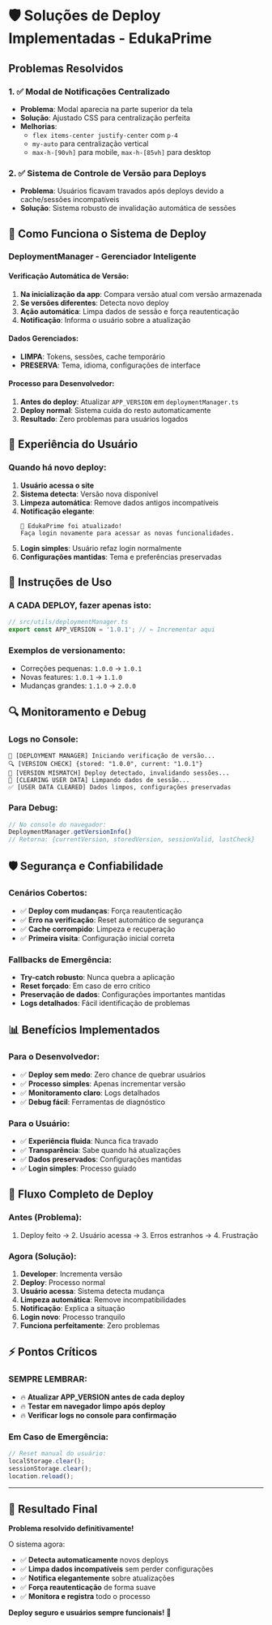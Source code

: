 # 🛡️ Soluções de Deploy Implementadas - EdukaPrime

## Problemas Resolvidos

### 1. ✅ **Modal de Notificações Centralizado**
- **Problema**: Modal aparecia na parte superior da tela
- **Solução**: Ajustado CSS para centralização perfeita
- **Melhorias**:
  - `flex items-center justify-center` com `p-4`
  - `my-auto` para centralização vertical
  - `max-h-[90vh]` para mobile, `max-h-[85vh]` para desktop

### 2. ✅ **Sistema de Controle de Versão para Deploys**
- **Problema**: Usuários ficavam travados após deploys devido a cache/sessões incompatíveis
- **Solução**: Sistema robusto de invalidação automática de sessões

## 🔧 Como Funciona o Sistema de Deploy

### **DeploymentManager** - Gerenciador Inteligente

#### **Verificação Automática de Versão**:
1. **Na inicialização da app**: Compara versão atual com versão armazenada
2. **Se versões diferentes**: Detecta novo deploy
3. **Ação automática**: Limpa dados de sessão e força reautenticação
4. **Notificação**: Informa o usuário sobre a atualização

#### **Dados Gerenciados**:
- **LIMPA**: Tokens, sessões, cache temporário
- **PRESERVA**: Tema, idioma, configurações de interface

#### **Processo para Desenvolvedor**:
1. **Antes do deploy**: Atualizar `APP_VERSION` em `deploymentManager.ts`
2. **Deploy normal**: Sistema cuida do resto automaticamente
3. **Resultado**: Zero problemas para usuários logados

## 📱 Experiência do Usuário

### **Quando há novo deploy**:
1. **Usuário acessa o site**
2. **Sistema detecta**: Versão nova disponível
3. **Limpeza automática**: Remove dados antigos incompatíveis
4. **Notificação elegante**:
   ```
   🚀 EdukaPrime foi atualizado!
   Faça login novamente para acessar as novas funcionalidades.
   ```
5. **Login simples**: Usuário refaz login normalmente
6. **Configurações mantidas**: Tema e preferências preservadas

## 🚀 Instruções de Uso

### **A CADA DEPLOY, fazer apenas isto**:

```typescript
// src/utils/deploymentManager.ts
export const APP_VERSION = '1.0.1'; // ← Incrementar aqui
```

### **Exemplos de versionamento**:
- Correções pequenas: `1.0.0` → `1.0.1`
- Novas features: `1.0.1` → `1.1.0`
- Mudanças grandes: `1.1.0` → `2.0.0`

## 🔍 Monitoramento e Debug

### **Logs no Console**:
```
🚀 [DEPLOYMENT MANAGER] Iniciando verificação de versão...
🔍 [VERSION CHECK] {stored: "1.0.0", current: "1.0.1"}
🚨 [VERSION MISMATCH] Deploy detectado, invalidando sessões...
🧹 [CLEARING USER DATA] Limpando dados de sessão...
✅ [USER DATA CLEARED] Dados limpos, configurações preservadas
```

### **Para Debug**:
```javascript
// No console do navegador:
DeploymentManager.getVersionInfo()
// Retorna: {currentVersion, storedVersion, sessionValid, lastCheck}
```

## 🛡️ Segurança e Confiabilidade

### **Cenários Cobertos**:
- ✅ **Deploy com mudanças**: Força reautenticação
- ✅ **Erro na verificação**: Reset automático de segurança
- ✅ **Cache corrompido**: Limpeza e recuperação
- ✅ **Primeira visita**: Configuração inicial correta

### **Fallbacks de Emergência**:
- **Try-catch robusto**: Nunca quebra a aplicação
- **Reset forçado**: Em caso de erro crítico
- **Preservação de dados**: Configurações importantes mantidas
- **Logs detalhados**: Fácil identificação de problemas

## 📊 Benefícios Implementados

### **Para o Desenvolvedor**:
- ✅ **Deploy sem medo**: Zero chance de quebrar usuários
- ✅ **Processo simples**: Apenas incrementar versão
- ✅ **Monitoramento claro**: Logs detalhados
- ✅ **Debug fácil**: Ferramentas de diagnóstico

### **Para o Usuário**:
- ✅ **Experiência fluida**: Nunca fica travado
- ✅ **Transparência**: Sabe quando há atualizações
- ✅ **Dados preservados**: Configurações mantidas
- ✅ **Login simples**: Processo guiado

## 🔄 Fluxo Completo de Deploy

### **Antes (Problema)**:
1. Deploy feito → 2. Usuário acessa → 3. Erros estranhos → 4. Frustração

### **Agora (Solução)**:
1. **Developer**: Incrementa versão
2. **Deploy**: Processo normal
3. **Usuário acessa**: Sistema detecta mudança
4. **Limpeza automática**: Remove incompatibilidades
5. **Notificação**: Explica a situação
6. **Login novo**: Processo tranquilo
7. **Funciona perfeitamente**: Zero problemas

## ⚡ Pontos Críticos

### **SEMPRE LEMBRAR**:
- 🔥 **Atualizar APP_VERSION antes de cada deploy**
- 🔥 **Testar em navegador limpo após deploy**
- 🔥 **Verificar logs no console para confirmação**

### **Em Caso de Emergência**:
```javascript
// Reset manual do usuário:
localStorage.clear();
sessionStorage.clear();
location.reload();
```

---

## 🎯 Resultado Final

**Problema resolvido definitivamente!**

O sistema agora:
- ✅ **Detecta automaticamente** novos deploys
- ✅ **Limpa dados incompatíveis** sem perder configurações
- ✅ **Notifica elegantemente** sobre atualizações
- ✅ **Força reautenticação** de forma suave
- ✅ **Monitora e registra** todo o processo

**Deploy seguro e usuários sempre funcionais!** 🚀